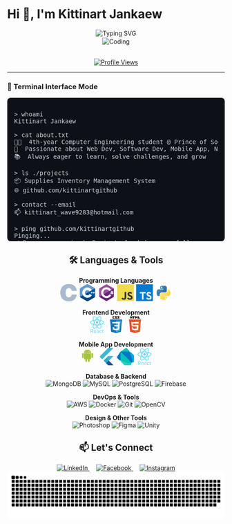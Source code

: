 # Hi 👋, I'm Kittinart Jankaew

<div align="center">

![Typing SVG](https://readme-typing-svg.demolab.com?font=Fira+Code&weight=600&size=22&pause=1000&color=00D9FF&center=true&vCenter=true&repeat=false&width=500&lines=Computer+Engineering+Student)
<br>
<img align="center" alt="Coding" width="350" src="https://raw.githubusercontent.com/SP-XD/SP-XD/main/images/dev-working_rounded.gif">
<br><br>

[![Profile Views](https://komarev.com/ghpvc/?username=kittinartgithub&color=blueviolet&style=flat-square)](https://github.com/kittinartgithub)

</div>

---

### 🚀 Terminal Interface Mode

<div style="max-height: 300px; overflow-y: auto; background: #0d1117; color: #c9d1d9; padding: 1rem; border-radius: 8px; font-family: monospace; font-size: 14px;">

<pre>
> whoami
Kittinart Jankaew

> cat about.txt
🧑‍💻  4th-year Computer Engineering student @ Prince of Songkla University
🚀  Passionate about Web Dev, Software Dev, Mobile App, Networking, and IoT
📚  Always eager to learn, solve challenges, and grow

> ls ./projects
📦 Supplies Inventory Management System
🌐 github.com/kittinartgithub

> contact --email
📫 kittinart_wave9283@hotmail.com

> ping github.com/kittinartgithub
Pinging...
✅ Response received: Projects loaded successfully.

> logout
See you on the next commit. 🚀
</pre>

</div>


<h2 align="center">🛠️ Languages & Tools</h2>

<div align="center">

**Programming Languages**  
<img src="https://raw.githubusercontent.com/devicons/devicon/master/icons/c/c-original.svg" width="40" height="40" alt="C" />
<img src="https://raw.githubusercontent.com/devicons/devicon/master/icons/cplusplus/cplusplus-original.svg" width="40" height="40" alt="C++" />
<img src="https://raw.githubusercontent.com/devicons/devicon/master/icons/csharp/csharp-original.svg" width="40" height="40" alt="C#" />
<img src="https://raw.githubusercontent.com/devicons/devicon/master/icons/javascript/javascript-original.svg" width="40" height="40" alt="JavaScript" />
<img src="https://raw.githubusercontent.com/devicons/devicon/master/icons/typescript/typescript-original.svg" width="40" height="40" alt="TypeScript" />
<img src="https://raw.githubusercontent.com/devicons/devicon/master/icons/python/python-original.svg" width="40" height="40" alt="Python" />

**Frontend Development**  
<img src="https://raw.githubusercontent.com/devicons/devicon/master/icons/react/react-original-wordmark.svg" width="40" height="40" alt="React" />
<img src="https://raw.githubusercontent.com/devicons/devicon/master/icons/css3/css3-original-wordmark.svg" width="40" height="40" alt="CSS3" />
<img src="https://raw.githubusercontent.com/devicons/devicon/master/icons/html5/html5-original-wordmark.svg" width="40" height="40" alt="HTML5" />

**Mobile App Development**  
<img src="https://raw.githubusercontent.com/devicons/devicon/master/icons/android/android-original-wordmark.svg" width="40" height="40" alt="Android" />
<img src="https://raw.githubusercontent.com/devicons/devicon/master/icons/flutter/flutter-original.svg" width="40" height="40" alt="Flutter" />
<img src="https://raw.githubusercontent.com/devicons/devicon/master/icons/dart/dart-original.svg" width="40" height="40" alt="Dart" />
<img src="https://raw.githubusercontent.com/devicons/devicon/master/icons/react/react-original-wordmark.svg" width="40" height="40" alt="React Native" />

**Database & Backend**  
<img src="https://skillicons.dev/icons?i=mongodb" width="40" height="40" alt="MongoDB" />
<img src="https://skillicons.dev/icons?i=mysql" width="40" height="40" alt="MySQL" />
<img src="https://skillicons.dev/icons?i=postgresql" width="40" height="40" alt="PostgreSQL" />
<img src="https://skillicons.dev/icons?i=firebase" width="40" height="40" alt="Firebase" />

**DevOps & Tools**  
<img src="https://skillicons.dev/icons?i=aws" width="40" height="40" alt="AWS" />
<img src="https://skillicons.dev/icons?i=docker" width="40" height="40" alt="Docker" />
<img src="https://skillicons.dev/icons?i=git" width="40" height="40" alt="Git" />
<img src="https://skillicons.dev/icons?i=opencv" width="40" height="40" alt="OpenCV" />

**Design & Other Tools**  
<img src="https://skillicons.dev/icons?i=photoshop" width="40" height="40" alt="Photoshop" />
<img src="https://skillicons.dev/icons?i=figma" width="40" height="40" alt="Figma" />
<img src="https://skillicons.dev/icons?i=unity" width="40" height="40" alt="Unity" />

</div>



<h2 align="center">📫 Let's Connect</h2>

<div align="center">
  <a href="https://www.linkedin.com/in/kittinart-j101">
    <img src="https://img.shields.io/badge/-LinkedIn-0077B5?style=for-the-badge&logo=linkedin&logoColor=white&logoWidth=20" alt="LinkedIn"/>
  </a>
  &nbsp;&nbsp;&nbsp;
  <a href="https://www.facebook.com/kittinart.kttn.wave/">
    <img src="https://img.shields.io/badge/-Facebook-1877F2?style=for-the-badge&logo=facebook&logoColor=white&logoWidth=20" alt="Facebook"/>
  </a>
  &nbsp;&nbsp;&nbsp;
  <a href="https://www.instagram.com/wavesplash.k/">
    <img src="https://img.shields.io/badge/-Instagram-E4405F?style=for-the-badge&logo=instagram&logoColor=white&logoWidth=20" alt="Instagram"/>
  </a>
</div>

<div align="center">
  <img src="https://raw.githubusercontent.com/Platane/snk/output/github-contribution-grid-snake.svg" alt="Snake eating my contributions" />
</div>
